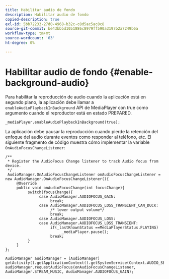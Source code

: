 ```yaml
---
title: Habilitar audio de fondo
description: Habilitar audio de fondo
copied-description: true
exl-id: 5bb72233-27d0-4968-b32c-c8d5ac5ac8c8
source-git-commit: be43bbbd1051886c8979ff590a3197b2a7249b6a
workflow-type: tm+mt
source-wordcount: '63'
ht-degree: 0%

---
```


# Habilitar audio de fondo {#enable-background-audio}

Para habilitar la reproducción de audio cuando la aplicación está en segundo plano, la aplicación debe llamar a `enableAudioPlaybackInBackground` API de MediaPlayer con true como argumento cuando el reproductor está en estado PREPARED.

```
_mediaPlayer.enableAudioPlaybackInBackground(true);
```

La aplicación debe pausar la reproducción cuando pierde la retención del enfoque del audio durante eventos como responder al teléfono, etc. El siguiente fragmento de código muestra cómo implementar la variable `OnAudioFocusChangeListener`:

```
/** 
 * Register the AudioFocus Change listener to track Audio focus from device. 
 */ 
 AudioManager.OnAudioFocusChangeListener onAudioFocusChangeListener = new AudioManager.OnAudioFocusChangeListener(){ 
     @Override 
     public void onAudioFocusChange(int focusChange){ 
          switch(focusChange){ 
               case AudioManager.AUDIOFOCUS_GAIN: 
                    break; 
               case AudioManager.AUDIOFOCUS_LOSS_TRANSIENT_CAN_DUCK: 
                    /* lower output volume*/ 
                    break; 
               case AudioManager.AUDIOFOCUS_LOSS: 
               case AudioManager.AUDIOFOCUS_LOSS_TRANSIENT: 
                    if(_lastKnownStatus ==MediaPlayerStatus.PLAYING) 
                         _mediaPlayer.pause(); 
                    break; 
          } 
     } 
}; 
 
AudioManager audioManager = (AudioManager) getActivity().getApplicationContext().getSystemService(Context.AUDIO_SERVICE); 
audioManager.requestAudioFocus(onAudioFocusChangeListener, AudioManager.STREAM_MUSIC, AudioManager.AUDIOFOCUS_GAIN);
```

